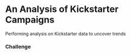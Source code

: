 # An Analysis of Kickstarter Campaigns
Performing analysis on Kickstarter data to uncover trends

### Challenge
